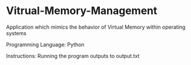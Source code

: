 # Vitrual-Memory-Management

Application which mimics the behavior of Virtual Memory within operating systems

Programming Language:
Python

Instructions:
Running the program outputs to output.txt
